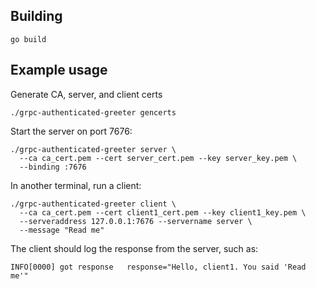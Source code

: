 ## Building

```shell script
go build
```

## Example usage

Generate CA, server, and client certs
```shell script
./grpc-authenticated-greeter gencerts
```

Start the server on port 7676:
```shell script
./grpc-authenticated-greeter server \
  --ca ca_cert.pem --cert server_cert.pem --key server_key.pem \
  --binding :7676
```

In another terminal, run a client:
```shell script
./grpc-authenticated-greeter client \
  --ca ca_cert.pem --cert client1_cert.pem --key client1_key.pem \
  --serveraddress 127.0.0.1:7676 --servername server \
  --message "Read me"
```

The client should log the response from the server, such as:
```
INFO[0000] got response   response="Hello, client1. You said 'Read me'"
```